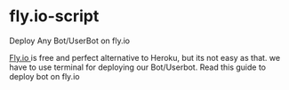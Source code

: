 # fly.io-script
Deploy Any Bot/UserBot on fly.io

<a href="www.fly.io"> Fly.io </a> is free and perfect alternative to Heroku, but its not easy as that. 
we have to use terminal for deploying our Bot/Userbot. 
Read this guide to deploy bot on fly.io
